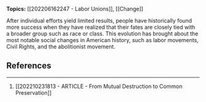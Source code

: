 **Topics:** [[202206162247 - Labor Unions]], [[Change]]

After individual efforts yield limited results, people have historically found more success when they have realized that their fates are closely tied with a broader group such as race or class. This evolution has brought about the most notable social changes in American history, such as labor movements, Civil Rights, and the abolitionist movement.

## References
---
1. [[202210231813 - ARTICLE - From Mutual Destruction to Common Preservation]]